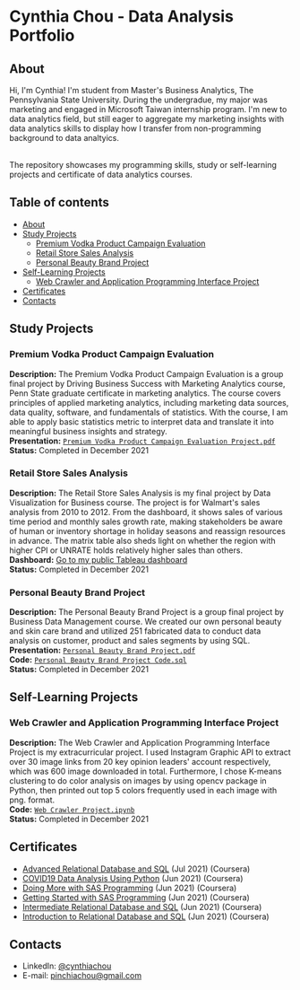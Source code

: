 # Cynthia Chou - Data Analysis Portfolio 

## About

Hi, I'm Cynthia! I'm student from Master's Business Analytics, The Pennsylvania State University. During the undergradue, my major was marketing and engaged in Microsoft Taiwan internship program. I'm new to data analytics field, but still eager to aggregate my marketing insights with data analytics skills to display how I transfer from non-programming background to data analtyics. 

<br>
The repository showcases my programming skills, study or self-learning projects and certificate of data analytics courses.  
<br>
  

## Table of contents
- [About](#about)
- [Study Projects](#study-projects)  
	+ [Premium Vodka Product Campaign Evaluation](#premium-vodka-product-campaign-evaluation)
	+ [Retail Store Sales Analysis](#retail-store-sales-analysis)
	+ [Personal Beauty Brand Project](#personal-beauty-brand-project)
- [Self-Learning Projects](#self-learning-projects)  
	+ [Web Crawler and Application Programming Interface Project](#web-crawler-and-application-programming-interface-project)
- [Certificates](#certificates)
- [Contacts](#contacts)


## Study Projects

### Premium Vodka Product Campaign Evaluation 
**Description:** The Premium Vodka Product Campaign Evaluation is a group final project by Driving Business Success with Marketing Analytics course, Penn State graduate certificate in marketing analytics. The course covers principles of applied marketing analytics, including marketing data sources, data quality, software, and fundamentals of statistics. With the course, I am able to apply basic statistics metric to interpret data and translate it into meaningful business insights and strategy.  
**Presentation:** [`Premium Vodka Product Campaign Evaluation Project.pdf`](https://github.com/pinchia1014/data-analytics-project/blob/2a84a5e2714379823070772111bca5a67c59c208/Vodka%20Product%20Campaign%20Project.pdf) <br>
**Status:** Completed in December 2021    

### Retail Store Sales Analysis
**Description:** The Retail Store Sales Analysis is my final project by Data Visualization for Business course. The project is for Walmart's sales analysis from 2010 to 2012. From the dashboard, it shows sales of various time period and monthly sales growth rate, making stakeholders be aware of human or inventory shortage in holiday seasons and reassign resources in advance. The matrix table also sheds light on whether the region with higher CPI or UNRATE holds relatively higher sales than others.<br>
**Dashboard:** [Go to my public Tableau dashboard](https://public.tableau.com/views/BAN831/Dashboard1?:language=zh-TW&:display_count=n&:origin=viz_share_link)  
**Status:** Completed in December 2021

### Personal Beauty Brand Project
**Description:** The Personal Beauty Brand Project is a group final project by Business Data Management course. We created our own personal beauty and skin care brand and utilized 251 fabricated data to conduct data analysis on customer, product and sales segments by using SQL.<br>
**Presentation:** [`Personal Beauty Brand Project.pdf`](https://github.com/pinchia1014/data-analytics-project/blob/2a84a5e2714379823070772111bca5a67c59c208/Personal%20Beauty%20Brand%20Project.pdf)<br>
**Code:** [`Personal Beauty Brand Project Code.sql`](https://github.com/pinchia1014/data-analytics-project/blob/eddd25b5d7d0c7817508bfd47164a6678ab1b326/Personal%20Beauty%20Brand%20Project%20Code.sql)<br> 
**Status:** Completed in December 2021


## Self-Learning Projects

### Web Crawler and Application Programming Interface Project
**Description:** The Web Crawler and Application Programming Interface Project is my extracurricular project. I used Instagram Graphic API to extract over 30 image links from 20 key opinion leaders' account respectively, which was 600 image downloaded in total. Furthermore, I chose K-means clustering to do color analysis on images by using opencv package in Python, then printed out top 5 colors frequently used in each image with png. format.<br>
**Code:** [`Web Crawler Project.ipynb`](https://github.com/pinchia1014/data-analytics-project/blob/ca47242f1ae5875e24db3ea8bddd9f620d9ed572/Web%20Crawler%20Project.ipynb)<br> 
**Status:** Completed in December 2021

## Certificates
- [Advanced Relational Database and SQL](https://www.coursera.org/account/accomplishments/certificate/UAK8FXENCQEB) (Jul 2021) (Coursera)
- [COVID19 Data Analysis Using Python](https://www.coursera.org/account/accomplishments/certificate/MVMG8EKDM73J) (Jun 2021) (Coursera)
- [Doing More with SAS Programming](https://www.coursera.org/account/accomplishments/certificate/4QS5XTZVED2D) (Jun 2021) (Coursera)
- [Getting Started with SAS Programming](https://www.coursera.org/account/accomplishments/certificate/QHV92KF7BYLM) (Jun 2021) (Coursera)
- [Intermediate Relational Database and SQL](https://www.coursera.org/account/accomplishments/certificate/FTK4DWEQLJ88) (Jun 2021) (Coursera)
- [Introduction to Relational Database and SQL](https://www.coursera.org/account/accomplishments/certificate/AA38PSU4CVQC) (Jun 2021) (Coursera)


## Contacts
- LinkedIn: [@cynthiachou](https://www.linkedin.com/in/cynthia-chou-5a01a617a/)
- E-mail: pinchiachou@gmail.com
